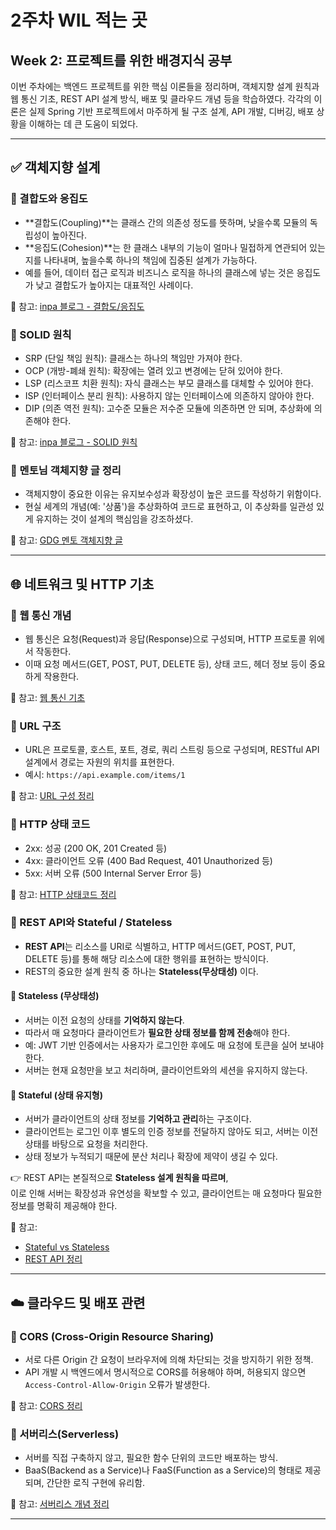 # 2주차 WIL 적는 곳

##  Week 2: 프로젝트를 위한 배경지식 공부

이번 주차에는 백엔드 프로젝트를 위한 핵심 이론들을 정리하며, 객체지향 설계 원칙과 웹 통신 기초, REST API 설계 방식, 배포 및 클라우드 개념 등을 학습하였다. 각각의 이론은 실제 Spring 기반 프로젝트에서 마주하게 될 구조 설계, API 개발, 디버깅, 배포 상황을 이해하는 데 큰 도움이 되었다.

---

## ✅ 객체지향 설계

### 🔸 결합도와 응집도
- **결합도(Coupling)**는 클래스 간의 의존성 정도를 뜻하며, 낮을수록 모듈의 독립성이 높아진다.
- **응집도(Cohesion)**는 한 클래스 내부의 기능이 얼마나 밀접하게 연관되어 있는지를 나타내며, 높을수록 하나의 책임에 집중된 설계가 가능하다.
- 예를 들어, 데이터 접근 로직과 비즈니스 로직을 하나의 클래스에 넣는 것은 응집도가 낮고 결합도가 높아지는 대표적인 사례이다.

🔗 참고: [inpa 블로그 - 결합도/응집도](https://inpa.tistory.com/entry/OOP-%F0%9F%92%A0-%EA%B0%9D%EC%B2%B4%EC%9D%98-%EA%B2%B0%ED%95%A9%EB%8F%84-%EC%9D%91%EC%A7%91%EB%8F%84-%EC%9D%98%EB%AF%B8%EC%99%80-%EB%8B%A8%EA%B3%84-%EC%9D%B4%ED%95%B4%ED%95%98%EA%B8%B0-%EC%89%BD%EA%B2%8C-%EC%A0%95%EB%A6%AC)

### 🔸 SOLID 원칙
- SRP (단일 책임 원칙): 클래스는 하나의 책임만 가져야 한다.
- OCP (개방-폐쇄 원칙): 확장에는 열려 있고 변경에는 닫혀 있어야 한다.
- LSP (리스코프 치환 원칙): 자식 클래스는 부모 클래스를 대체할 수 있어야 한다.
- ISP (인터페이스 분리 원칙): 사용하지 않는 인터페이스에 의존하지 않아야 한다.
- DIP (의존 역전 원칙): 고수준 모듈은 저수준 모듈에 의존하면 안 되며, 추상화에 의존해야 한다.

🔗 참고: [inpa 블로그 - SOLID 원칙](https://inpa.tistory.com/entry/OOP-%F0%9F%92%A0-%EA%B0%9D%EC%B2%B4-%EC%A7%80%ED%96%A5-%EC%84%A4%EA%B3%84%EC%9D%98-5%EA%B0%80%EC%A7%80-%EC%9B%90%EC%B9%99-SOLID)

### 🔸 멘토님 객체지향 글 정리
- 객체지향이 중요한 이유는 유지보수성과 확장성이 높은 코드를 작성하기 위함이다.
- 현실 세계의 개념(예: '상품')을 추상화하여 코드로 표현하고, 이 추상화를 일관성 있게 유지하는 것이 설계의 핵심임을 강조하셨다.

🔗 참고: [GDG 멘토 객체지향 글](https://github.com/gdg-hongik-univ-program/gdg-4th-backend-mission/blob/main/articles/assignment_spec/week2/articles/object.md)

---

## 🌐 네트워크 및 HTTP 기초

### 🔸 웹 통신 개념
- 웹 통신은 요청(Request)과 응답(Response)으로 구성되며, HTTP 프로토콜 위에서 작동한다.
- 이때 요청 메서드(GET, POST, PUT, DELETE 등), 상태 코드, 헤더 정보 등이 중요하게 작용한다.

🔗 참고: [웹 통신 기초](https://inpa.tistory.com/entry/%EC%9B%B9-%ED%86%B5%EC%8B%A0-%EA%B8%B0%EB%B3%B8-%EC%9D%B4%EB%A1%A0-%ED%86%B5%ED%95%A9-%EC%9A%94%EC%95%BD-%EC%A0%95%EB%A6%AC)

### 🔸 URL 구조
- URL은 프로토콜, 호스트, 포트, 경로, 쿼리 스트링 등으로 구성되며, RESTful API 설계에서 경로는 자원의 위치를 표현한다.
- 예시: `https://api.example.com/items/1`

🔗 참고: [URL 구성 정리](https://inpa.tistory.com/entry/WEB-%F0%9F%8C%90-URL-%EA%B5%AC%EC%84%B1-%EC%9A%94%EC%86%8C-%EC%9A%94%EC%B2%AD-%ED%9D%90%EB%A6%84-%EC%A0%95%EB%A6%AC)

### 🔸 HTTP 상태 코드
- 2xx: 성공 (200 OK, 201 Created 등)
- 4xx: 클라이언트 오류 (400 Bad Request, 401 Unauthorized 등)
- 5xx: 서버 오류 (500 Internal Server Error 등)

🔗 참고: [HTTP 상태코드 정리](https://inpa.tistory.com/entry/HTTP-%F0%9F%8C%90-%EC%83%81%ED%83%9C-%EC%BD%94%EB%93%9C-1XX-5XX-%EC%B4%9D%EC%A0%95%EB%A6%AC%ED%8C%90-%F0%9F%93%96)

### 🔸 REST API와 Stateful / Stateless

- **REST API**는 리소스를 URI로 식별하고, HTTP 메서드(GET, POST, PUT, DELETE 등)를 통해 해당 리소스에 대한 행위를 표현하는 방식이다.
- REST의 중요한 설계 원칙 중 하나는 **Stateless(무상태성)** 이다.

#### 🔹 Stateless (무상태성)
- 서버는 이전 요청의 상태를 **기억하지 않는다**.
- 따라서 매 요청마다 클라이언트가 **필요한 상태 정보를 함께 전송**해야 한다.
- 예: JWT 기반 인증에서는 사용자가 로그인한 후에도 매 요청에 토큰을 실어 보내야 한다.
- 서버는 현재 요청만을 보고 처리하며, 클라이언트와의 세션을 유지하지 않는다.

#### 🔹 Stateful (상태 유지형)
- 서버가 클라이언트의 상태 정보를 **기억하고 관리**하는 구조이다.
- 클라이언트는 로그인 이후 별도의 인증 정보를 전달하지 않아도 되고, 서버는 이전 상태를 바탕으로 요청을 처리한다.
- 상태 정보가 누적되기 때문에 분산 처리나 확장에 제약이 생길 수 있다.

👉 REST API는 본질적으로 **Stateless 설계 원칙을 따르며**,  
이로 인해 서버는 확장성과 유연성을 확보할 수 있고, 클라이언트는 매 요청마다 필요한 정보를 명확히 제공해야 한다.

🔗 참고:
- [Stateful vs Stateless](https://inpa.tistory.com/entry/WEB-%F0%9F%93%9A-Stateful-Stateless-%EC%A0%95%EB%A6%AC)
- [REST API 정리](https://inpa.tistory.com/entry/WEB-%F0%9F%8C%90-REST-API-%EC%A0%95%EB%A6%AC)

---

## ☁️ 클라우드 및 배포 관련

### 🔸 CORS (Cross-Origin Resource Sharing)
- 서로 다른 Origin 간 요청이 브라우저에 의해 차단되는 것을 방지하기 위한 정책.
- API 개발 시 백엔드에서 명시적으로 CORS를 허용해야 하며, 허용되지 않으면 `Access-Control-Allow-Origin` 오류가 발생한다.

🔗 참고: [CORS 정리](https://inpa.tistory.com/entry/WEB-%F0%9F%93%9A-CORS-%F0%9F%92%AF-%EC%A0%95%EB%A6%AC-%ED%95%B4%EA%B2%B0-%EB%B0%A9%EB%B2%95-%F0%9F%91%8F)

### 🔸 서버리스(Serverless)
- 서버를 직접 구축하지 않고, 필요한 함수 단위의 코드만 배포하는 방식.
- BaaS(Backend as a Service)나 FaaS(Function as a Service)의 형태로 제공되며, 간단한 로직 구현에 유리함.

🔗 참고: [서버리스 개념 정리](https://inpa.tistory.com/entry/WEB-%F0%9F%8C%90-%EC%84%9C%EB%B2%84%EB%A6%AC%EC%8A%A4ServerLess-%EA%B0%9C%EB%85%90-%F0%9F%92%AF-%EC%B4%9D%EC%A0%95%EB%A6%AC-BaaS-FaaS)

---